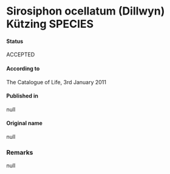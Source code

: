 # Sirosiphon ocellatum (Dillwyn) Kützing SPECIES

#### Status
ACCEPTED

#### According to
The Catalogue of Life, 3rd January 2011

#### Published in
null

#### Original name
null

### Remarks
null